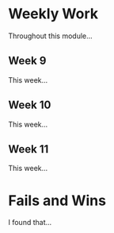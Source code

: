 # Weekly Work

Throughout this module...

## Week 9

This week...

## Week 10

This week...

## Week 11

This week...

# Fails and Wins

I found that...
